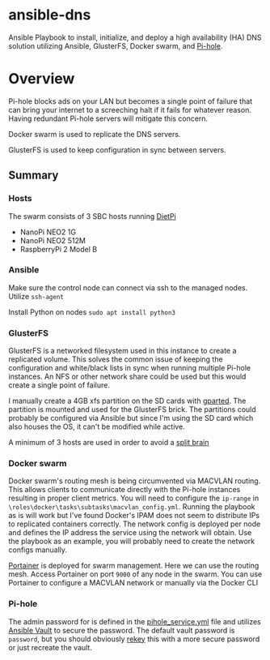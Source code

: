 # ansible-dns

Ansible Playbook to install, initialize, and deploy a high availability (HA) DNS solution utilizing Ansible, GlusterFS, Docker swarm, and [Pi-hole](https://pi-hole.net).

# Overview

Pi-hole blocks ads on your LAN but becomes a single point of failure that can bring your internet to a screeching halt if it fails for whatever reason. Having redundant Pi-hole servers will mitigate this concern.

Docker swarm is used to replicate the DNS servers.

GlusterFS is used to keep configuration in sync between servers.

## Summary

### Hosts
The swarm consists of 3 SBC hosts running [DietPi](https://dietpi.com)
- NanoPi NEO2 1G
- NanoPi NEO2 512M
- RaspberryPi 2 Model B

### Ansible
Make sure the control node can connect via ssh to the managed nodes. Utilize ```ssh-agent```

Install Python on nodes
```sudo apt install python3```

### GlusterFS
GlusterFS is a networked filesystem used in this instance to create a replicated volume. This solves the common issue of keeping the configuration and white/black lists in sync when running multiple Pi-hole instances. An NFS or other network share could be used but this would create a single point of failure.

I manually create a 4GB xfs partition on the SD cards with [gparted](https://gparted.org). The partition is mounted and used for the GlusterFS brick. The partitions could probably be configured via Ansible but since I'm using the SD card which also houses the OS, it can't be modified while active.

A minimum of 3 hosts are used in order to avoid a [split brain](https://gluster.readthedocs.io/en/latest/Administrator%20Guide/Split%20brain%20and%20ways%20to%20deal%20with%20it/)

### Docker swarm
Docker swarm's routing mesh is being circumvented via MACVLAN routing. This allows clients to communicate directly with the Pi-hole instances resulting in proper client metrics. You will need to configure the `ip-range` in ```\roles\docker\tasks\subtasks\macvlan_config.yml```. Running the playbook as is will work but I've found Docker's IPAM does not seem to distribute IPs to replicated containers correctly. The network config is deployed per node and defines the IP address the service using the network will obtain. Use the playbook as an example, you will probably need to create the network configs manually.

[Portainer](https://www.portainer.io) is deployed for swarm management. Here we can use the routing mesh. Access Portainer on port ```9000``` of any node in the swarm. You can use Portainer to configure a MACVLAN network or manually via the Docker CLI

### Pi-hole
The admin password for is defined in the [pihole_service.yml](roles/docker/tasks/subtasks/pihole_service.yml) file and utilizes [Ansible Vault](https://docs.ansible.com/ansible/2.9/user_guide/vault.html#ansible-vault) to secure the password. The default vault password is `password`, but you should obviously [rekey](https://docs.ansible.com/ansible/2.9/user_guide/vault.html#rekeying-encrypted-files) this with a more secure password or just recreate the vault.
